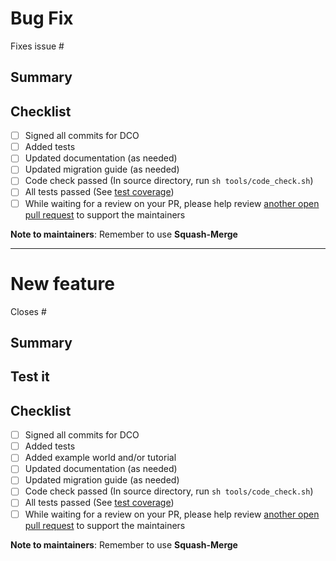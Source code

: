 <!-- Please remove the appropriate section.
For example, if this is a new feature, remove the "Bug Fix" section -->

# Bug Fix

Fixes issue #<NUMBER>

## Summary
<!-- Describe your fix, including an explanation of how to reproduce the bug
before and after the PR.-->

## Checklist
- [ ] Signed all commits for DCO
- [ ] Added tests
- [ ] Updated documentation (as needed)
- [ ] Updated migration guide (as needed)
- [ ] Code check passed (In source directory, run `sh tools/code_check.sh`)
- [ ] All tests passed (See
  [test coverage](https://ignitionrobotics.org/docs/all/contributing#test-coverage))
- [ ] While waiting for a review on your PR, please help review
[another open pull request](https://github.com/pulls?q=is%3Aopen+is%3Apr+user%3Aignitionrobotics+repo%3Aosrf%2Fsdformat+archived%3Afalse+)
to support the maintainers

**Note to maintainers**: Remember to use **Squash-Merge**

---

# New feature

Closes #<NUMBER>

## Summary
<!--Explain changes made, the expected behavior, and provide any other additional
context (e.g., screenshots, gifs) if appropriate.-->

## Test it
<!--Explain how reviewers can test this new feature manually.-->

## Checklist
- [ ] Signed all commits for DCO
- [ ] Added tests
- [ ] Added example world and/or tutorial
- [ ] Updated documentation (as needed)
- [ ] Updated migration guide (as needed)
- [ ] Code check passed (In source directory, run `sh tools/code_check.sh`)
- [ ] All tests passed (See [test coverage](https://ignitionrobotics.org/docs/all/contributing#test-coverage))
- [ ] While waiting for a review on your PR, please help review
[another open pull request](https://github.com/pulls?q=is%3Aopen+is%3Apr+user%3Aignitionrobotics+repo%3Aosrf%2Fsdformat+archived%3Afalse+)
to support the maintainers

**Note to maintainers**: Remember to use **Squash-Merge**
